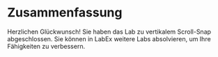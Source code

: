 # Zusammenfassung

Herzlichen Glückwunsch! Sie haben das Lab zu vertikalem Scroll-Snap abgeschlossen. Sie können in LabEx weitere Labs absolvieren, um Ihre Fähigkeiten zu verbessern.
